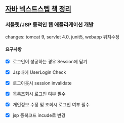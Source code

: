 ## [자바 넥스트스텝 책 정리](http://www.yes24.com/Product/Goods/31869154)
 
### 서블릿/JSP 동적인 웹 애플리케이션 개발


changes: tomcat 9, servlet 4.0, junit5, webapp 위치수정

#### 요구사항
- [x] 로그인이 성공하는 경우 Session에 담기
- [x] Jsp내에 UserLogin Check
- [x] 로그아웃시 session invalidate

- [x] 목록조회시 로그인 여부 필수
- [x] 개인정보 수정 및 조회시 로그인 여부 필수
- [x] jsp 중복코드 incude로 변경  
        